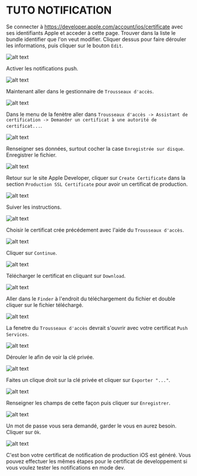 # TUTO NOTIFICATION

Se connecter à https://developer.apple.com/account/ios/certificate avec ses identifiants Apple et acceder à cette page. Trouver dans la liste le bundle identifier que l'on veut modifier.  Cliquer dessus pour faire dérouler les informations, puis cliquer sur le bouton `Edit`.

![alt text](captures/cap1.png "Capture liste identifiers")

Activer les notifications push.

![alt text](captures/cap2.png "Capture config notification")

Maintenant aller dans le gestionnaire de `Trousseaux d'accès`.

![alt text](captures/cap3.png "Capture trousseaux d'accès")

Dans le menu de la fenètre aller dans `Trousseaux d'accès -> Assistant de certification -> Demander un certificat à une autorité de certificat...`.

![alt text](captures/cap4.png "Capture accès génération")

Renseigner ses données, surtout cocher la case `Enregistrée sur disque`. Enregistrer le fichier.

![alt text](captures/cap5.png "Capture accès génération")

Retour sur le site Apple Developer, cliquer sur `Create Certificate` dans la section `Production SSL Certificate` pour avoir un certificat de production.

![alt text](captures/cap2-2.png "Capture config notification")

Suiver les instructions.

![alt text](captures/notification/cap6.png "Capture instruction certificat")

Choisir le certificat crée précédement avec l'aide du `Trousseaux d'accès`.

![alt text](captures/notification/cap7.png "Capture upload certificat")

Cliquer sur `Continue`.

![alt text](captures/notification/cap8.png "Capture upload certificat")

Télécharger le certificat en cliquant sur `Download`.

![alt text](captures/notification/cap9.png "Capture téléchargement certificat")

Aller dans le `Finder` à l'endroit du téléchargement du fichier et double cliquer sur le fichier téléchargé.

![alt text](captures/notification/cap10.png "Capture finder certificat")

La fenetre du `Trousseaux d'accès` devrait s'ouvrir avec votre certificat `Push Services`.

![alt text](captures/notification/cap11.png "Capture trousseaux certificat")

Dérouler le afin de voir la clé privée.

![alt text](captures/notification/cap12.png "Capture trousseaux certificat détails")

Faites un clique droit sur la clé privée et cliquer sur `Exporter "..."`.

![alt text](captures/notification/cap13.png "Capture trousseaux certificat détails clique")

Renseigner les champs de cette façon puis cliquer sur `Enregistrer`.

![alt text](captures/notification/cap14.png "Capture trousseaux certificat enregistrer")

Un mot de passe vous sera demandé, garder le vous en aurez besoin. Cliquer sur `Ok`.

![alt text](captures/notification/cap15.png "Capture trousseaux certificat mot de passe")

C'est bon votre certificat de notification de production iOS est généré. Vous pouvez effectuer les mêmes étapes pour le certificat de developpement si vous voulez tester les notifications en mode dev.
